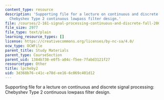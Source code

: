 ```yaml
---
content_type: resource
description: 'Supporting file for a lecture on continuous and discrete signal processing:
  Chebyshev Type 2 continuous lowpass filter design.'
file: /courses/2-161-signal-processing-continuous-and-discrete-fall-2008/3d368b76c41ce78dee166c069c401d12_lpcheby2.m
file_size: 2977
file_type: text/plain
learning_resource_types: []
license: https://creativecommons.org/licenses/by-nc-sa/4.0/
ocw_type: OCWFile
parent_title: Study Materials
parent_type: CourseSection
parent_uid: 1384b738-e0f5-a04c-f5ee-7fabd3121f27
resourcetype: Other
title: lpcheby2
uid: 3d368b76-c41c-e78d-ee16-6c069c401d12
---
```

Supporting file for a lecture on continuous and discrete signal processing: Chebyshev Type 2 continuous lowpass filter design.